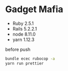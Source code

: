 # Gadget Mafia

- Ruby 2.5.1
- Rails 5.2.2.1
- node 8.11.0
- yarn 1.12.3

before push

```bash
bundle ecec rubocop -a
yarn run prettier
```

